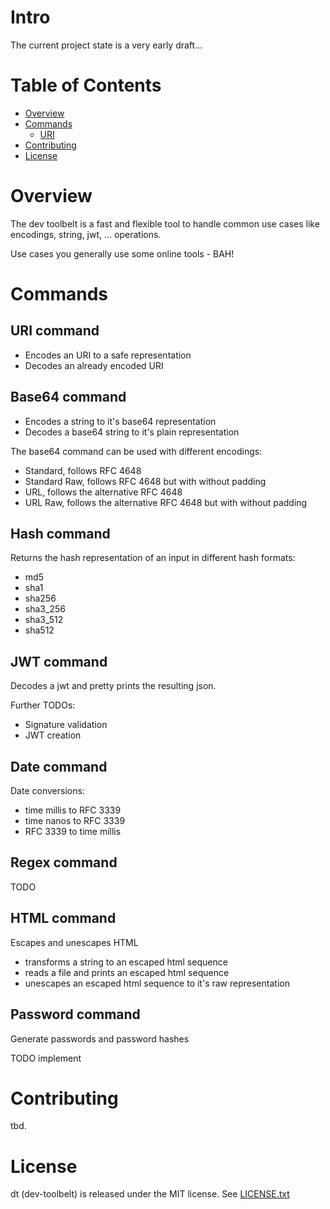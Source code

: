 # Intro
The current project state is a very early draft...

# Table of Contents

- [Overview](#overview)
- [Commands](#commands)
  * [URI](#uri-command)
- [Contributing](#contributing)
- [License](#license)

# Overview
The dev toolbelt is a fast and flexible tool to handle common use
cases like encodings, string, jwt, ... operations.

Use cases you generally use some online tools - BAH!

# Commands

## URI command
- Encodes an URI to a safe representation
- Decodes an already encoded URI

## Base64 command
- Encodes a string to it's base64 representation
- Decodes a base64 string to it's plain representation

The base64 command can be used with different encodings:
- Standard, follows RFC 4648
- Standard Raw, follows RFC 4648 but with without padding
- URL, follows the alternative RFC 4648
- URL Raw, follows the alternative RFC 4648 but with without padding

## Hash command
Returns the hash representation of an input in different hash formats:
- md5
- sha1
- sha256
- sha3_256
- sha3_512
- sha512

## JWT command
Decodes a jwt and pretty prints the resulting json.

Further TODOs:
- Signature validation
- JWT creation

## Date command
Date conversions:
- time millis to RFC 3339
- time nanos to RFC 3339
- RFC 3339 to time millis

## Regex command
TODO

## HTML command
Escapes and unescapes HTML
- transforms a string to an escaped html sequence
- reads a file and prints an escaped html sequence
- unescapes an escaped html sequence to it's raw representation


## Password command
Generate passwords and password hashes

TODO implement

# Contributing
tbd.

# License
dt (dev-toolbelt) is released under the MIT license. See [LICENSE.txt](LICENSE.TXT)
